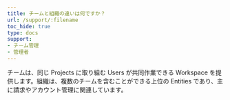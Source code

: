 ```yaml
---
title: チームと組織の違いは何ですか？
url: /support/:filename
toc_hide: true
type: docs
support:
- チーム管理
- 管理者
---
```


チームは、同じ Projects に取り組む Users が共同作業できる Workspace を提供します。組織は、複数のチームを含むことができる上位の Entities であり、主に請求やアカウント管理に関連しています。